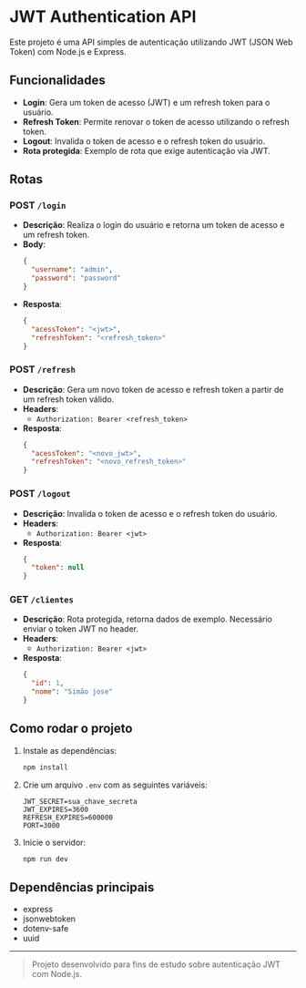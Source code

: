 # JWT Authentication API

Este projeto é uma API simples de autenticação utilizando JWT (JSON Web Token) com Node.js e Express.

## Funcionalidades
- **Login**: Gera um token de acesso (JWT) e um refresh token para o usuário.
- **Refresh Token**: Permite renovar o token de acesso utilizando o refresh token.
- **Logout**: Invalida o token de acesso e o refresh token do usuário.
- **Rota protegida**: Exemplo de rota que exige autenticação via JWT.

## Rotas

### POST `/login`
- **Descrição**: Realiza o login do usuário e retorna um token de acesso e um refresh token.
- **Body**:
  ```json
  {
    "username": "admin",
    "password": "password"
  }
  ```
- **Resposta**:
  ```json
  {
    "acessToken": "<jwt>",
    "refreshToken": "<refresh_token>"
  }
  ```

### POST `/refresh`
- **Descrição**: Gera um novo token de acesso e refresh token a partir de um refresh token válido.
- **Headers**:
  - `Authorization: Bearer <refresh_token>`
- **Resposta**:
  ```json
  {
    "acessToken": "<novo_jwt>",
    "refreshToken": "<novo_refresh_token>"
  }
  ```

### POST `/logout`
- **Descrição**: Invalida o token de acesso e o refresh token do usuário.
- **Headers**:
  - `Authorization: Bearer <jwt>`
- **Resposta**:
  ```json
  {
    "token": null
  }
  ```

### GET `/clientes`
- **Descrição**: Rota protegida, retorna dados de exemplo. Necessário enviar o token JWT no header.
- **Headers**:
  - `Authorization: Bearer <jwt>`
- **Resposta**:
  ```json
  {
    "id": 1,
    "nome": "Simão jose"
  }
  ```

## Como rodar o projeto
1. Instale as dependências:
   ```bash
   npm install
   ```
2. Crie um arquivo `.env` com as seguintes variáveis:
   ```env
   JWT_SECRET=sua_chave_secreta
   JWT_EXPIRES=3600
   REFRESH_EXPIRES=600000
   PORT=3000
   ```
3. Inicie o servidor:
   ```bash
   npm run dev
   ```

## Dependências principais
- express
- jsonwebtoken
- dotenv-safe
- uuid

---

> Projeto desenvolvido para fins de estudo sobre autenticação JWT com Node.js.
